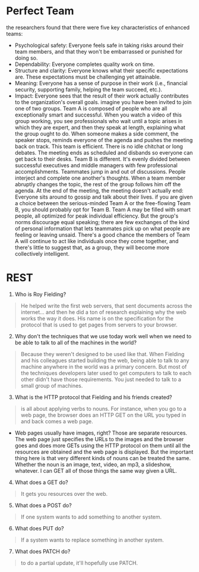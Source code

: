 # Perfect Team
the researchers found that there were five key characteristics of enhanced teams:
* Psychological safety: Everyone feels safe in taking risks around their team members, and that they won't be embarrassed or punished for doing so.
* Dependability: Everyone completes quality work on time.
* Structure and clarity: Everyone knows what their specific expectations are. These expectations must be challenging yet attainable.
* Meaning: Everyone has a sense of purpose in their work (i.e., financial security, supporting family, helping the team succeed, etc.).
* Impact: Everyone sees that the result of their work actually contributes to the organization's overall goals.
imagine you have been invited to join one of two groups.
Team A is composed of people who are all exceptionally smart and successful. When you watch a video of this group working, you see professionals who wait until a topic arises in which they are expert, and then they speak at length, explaining what the group ought to do. When someone makes a side comment, the speaker stops, reminds everyone of the agenda and pushes the meeting back on track. This team is efficient. There is no idle chitchat or long debates. The meeting ends as scheduled and disbands so everyone can get back to their desks.
Team B is different. It's evenly divided between successful executives and middle managers with few professional accomplishments. Teammates jump in and out of discussions. People interject and complete one another's thoughts. When a team member abruptly changes the topic, the rest of the group follows him off the agenda. At the end of the meeting, the meeting doesn't actually end: Everyone sits around to gossip and talk about their lives.
if you are given a choice between the serious-minded Team A or the free-flowing Team B, you should probably opt for Team B. Team A may be filled with smart people, all optimized for peak individual efficiency. But the group's norms discourage equal speaking; there are few exchanges of the kind of personal information that lets teammates pick up on what people are feeling or leaving unsaid. There's a good chance the members of Team A will continue to act like individuals once they come together, and there's little to suggest that, as a group, they will become more collectively intelligent.
# REST
1.  Who is Roy Fielding?
> He helped write the first web servers, that sent documents across the internet… and then he did a ton of research explaining why the web works the way it does. His name is on the specification for the protocol that is used to get pages from servers to your browser.
2. Why don't the techniques that we use today work well when we need to be able to talk to all of the machines in the world?
> Because they weren't designed to be used like that. When Fielding and his colleagues started building the web, being able to talk to any machine anywhere in the world was a primary concern. But most of the techniques developers later used to get computers to talk to each other didn't have those requirements. You just needed to talk to a small group of machines.
3. What is the HTTP protocol that Fielding and his friends created?
> is all about applying verbs to nouns. For instance, when you go to a web page, the browser does an HTTP GET on the URL you typed in and back comes a web page.
- Web pages usually have images, right? Those are separate resources. The web page just specifies the URLs to the images and the browser goes and does more GETs using the HTTP protocol on them until all the resources are obtained and the web page is displayed. But the important thing here is that very different kinds of nouns can be treated the same. Whether the noun is an image, text, video, an mp3, a slideshow, whatever. I can GET all of those things the same way given a URL.
4. What does a GET do?
> It gets you resources over the web.
5. What does a POST do?
> If one system wants to add something to another system.
6. What does PUT do?
> If a system wants to replace something in another system.
7. What does PATCH do?
> to do a partial update, it'll hopefully use PATCH.
